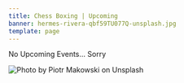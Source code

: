 ```yaml
---
title: Chess Boxing | Upcoming
banner: hermes-rivera-qbf59TU077Q-unsplash.jpg
template: page
---
```

No Upcoming Events... Sorry


![Photo by Piotr Makowski on Unsplash](images/piotr-makowski-SIKCOftUa8Y-unsplash.jpg)


